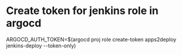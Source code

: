 # Create token for jenkins role in argocd
ARGOCD_AUTH_TOKEN=$(argocd proj role create-token apps2deploy jenkins-deploy --token-only)
